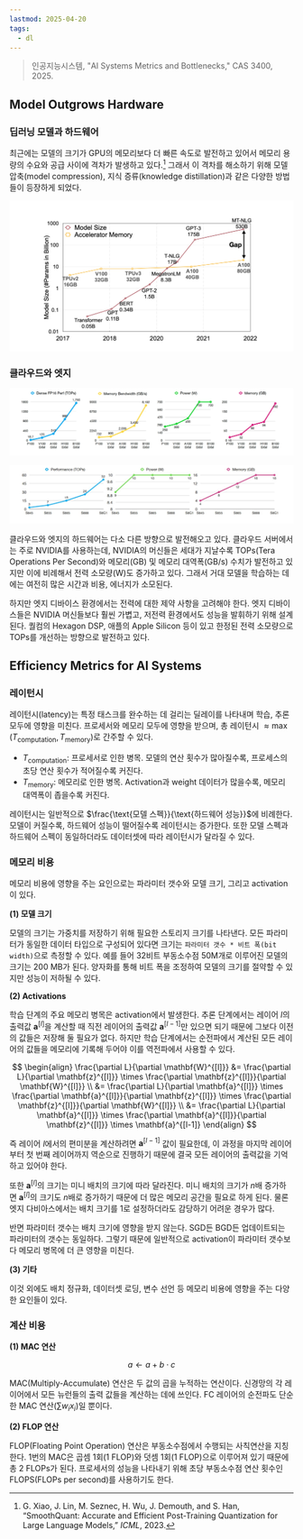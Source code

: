 ```yaml
---
lastmod: 2025-04-20
tags:
  - dl
---
```


> 인공지능시스템, "AI Systems Metrics and Bottlenecks," CAS 3400, 2025.

## Model Outgrows Hardware

### 딥러닝 모델과 하드웨어

최근에는 모델의 크기가 GPU의 메모리보다 더 빠른 속도로 발전하고 있어서 메모리 용량의 수요와 공급 사이에 격차가 발생하고 있다.[^1] 그래서 이 격차를 해소하기 위해 모델 압축(model compression), 지식 증류(knowledge distillation)과 같은 다양한 방법들이 등장하게 되었다.

![Figure from "SmoothQuant: Accurate and Efficient Post-Training Quantization for Large Language Models"](../../_static/cs/aisys-w3-fig1.png)

### 클라우드와 엣지

![NVIDIA Devices](../../_static/cs/aisys-w3-fig2.png)

![Qualcomm Hexagon DSP](../../_static/cs/aisys-w3-fig3.png)

클라우드와 엣지의 하드웨어는 다소 다른 방향으로 발전해오고 있다. 클라우드 서버에서는 주로 NVIDIA를 사용하는데, NVIDIA의 머신들은 세대가 지날수록 TOPs(Tera Operations Per Second)와 메모리(GB) 및 메모리 대역폭(GB/s) 수치가 발전하고 있지만 이에 비례해서 전력 소모량(W)도 증가하고 있다. 그래서 거대 모델을 학습하는 데에는 여전히 많은 시간과 비용, 에너지가 소모된다.

하지만 엣지 디바이스 환경에서는 전력에 대한 제약 사항을 고려해야 한다. 엣지 디바이스들은 NVIDIA 머신들보다 훨씬 가볍고, 저전력 환경에서도 성능을 발휘하기 위해 설계된다. 퀄컴의 Hexagon DSP, 애플의 Apple Silicon 등이 있고 한정된 전력 소모량으로 TOPs를 개선하는 방향으로 발전하고 있다.

## Efficiency Metrics for AI Systems

### 레이턴시

레이턴시(latency)는 특정 태스크를 완수하는 데 걸리는 딜레이를 나타내며 학습, 추론 모두에 영향을 미친다. 프로세서와 메모리 모두에 영향을 받으며, 총 레이턴시 $\approx \max(T_{\text{computation}}, T_{\text{memory}})$로 간주할 수 있다.

- $T_{\text{computation}}$: 프로세서로 인한 병목. 모델의 연산 횟수가 많아질수록, 프로세스의 초당 연산 횟수가 적어질수록 커진다.
- $T_{\text{memory}}$: 메모리로 인한 병목. Activation과 weight 데이터가 많을수록, 메모리 대역폭이 좁을수록 커진다.

레이턴시는 일반적으로 $\frac{\text{모델 스펙}}{\text{하드웨어 성능}}$에 비례한다. 모델이 커질수록, 하드웨어 성능이 떨어질수록 레이턴시는 증가한다. 또한 모델 스펙과 하드웨어 스펙이 동일하더라도 데이터셋에 따라 레이턴시가 달라질 수 있다.

### 메모리 비용

메모리 비용에 영향을 주는 요인으로는 파라미터 갯수와 모델 크기, 그리고 activation이 있다.

**(1) 모델 크기**

모델의 크기는 가중치를 저장하기 위해 필요한 스토리지 크기를 나타낸다. 모든 파라미터가 동일한 데이터 타입으로 구성되어 있다면 크기는 `파라미터 갯수 * 비트 폭(bit width)`으로 측정할 수 있다. 예를 들어 32비트 부동소수점 50M개로 이루어진 모델의 크기는 200 MB가 된다. 양자화를 통해 비트 폭을 조정하여 모델의 크기를 절약할 수 있지만 성능이 저하될 수 있다.

**(2) Activations**

학습 단계의 주요 메모리 병목은 activation에서 발생한다. 추론 단계에서는 레이어 $l$의 출력값 $\mathbf{a}^{[l]}$을 계산할 때 직전 레이어의 출력값 $\mathbf{a}^{[l-1]}$만 있으면 되기 때문에 그보다 이전의 값들은 저장해 둘 필요가 없다. 하지만 학습 단계에서는 순전파에서 계산된 모든 레이어의 값들을 메모리에 기록해 두어야 이를 역전파에서 사용할 수 있다.

$$
\begin{align}
\frac{\partial L}{\partial \mathbf{W}^{[l]}} &= \frac{\partial L}{\partial \mathbf{z}^{[l]}} \times \frac{\partial \mathbf{z}^{[l]}}{\partial \mathbf{W}^{[l]}} \\ &= \frac{\partial L}{\partial \mathbf{a}^{[l]}} \times \frac{\partial \mathbf{a}^{[l]}}{\partial \mathbf{z}^{[l]}} \times \frac{\partial \mathbf{z}^{[l]}}{\partial \mathbf{W}^{[l]}} \\ &= \frac{\partial L}{\partial \mathbf{a}^{[l]}} \times \frac{\partial \mathbf{a}^{[l]}}{\partial \mathbf{z}^{[l]}} \times \mathbf{a}^{[l-1]}
\end{align}
$$

즉 레이어 $l$에서의 편미분을 계산하려면 $\mathbf{a}^{[l-1]}$ 값이 필요한데, 이 과정을 마지막 레이어부터 첫 번째 레이어까지 역순으로 진행하기 때문에 결국 모든 레이어의 출력값을 기억하고 있어야 한다.

또한 $\mathbf{a}^{[l]}$의 크기는 미니 배치의 크기에 따라 달라진다. 미니 배치의 크기가 $n$배 증가하면 $\mathbf{a}^{[l]}$의 크기도 $n$배로 증가하기 때문에 더 많은 메모리 공간을 필요로 하게 된다. 물론 엣지 다비아스에서는 배치 크기를 1로 설정하더라도 감당하기 어려운 경우가 많다.

반면 파라미터 갯수는 배치 크기에 영향을 받지 않는다. SGD든 BGD든 업데이트되는 파라미터의 갯수는 동일하다. 그렇기 때문에 일반적으로 activation이 파라미터 갯수보다 메모리 병목에 더 큰 영향을 미친다.

**(3) 기타**

이것 외에도 배치 정규화, 데이터셋 로딩, 변수 선언 등 메모리 비용에 영향을 주는 다양한 요인들이 있다.

### 계산 비용

**(1) MAC 연산**

$$
a \leftarrow a + b \cdot c
$$

MAC(Multiply-Accumulate) 연산은 두 값의 곱을 누적하는 연산이다. 신경망의 각 레이어에서 모든 뉴런들의 출력 값들을 계산하는 데에 쓰인다. FC 레이어의 순전파도 단순한 MAC 연산($\sum w_i x_i$)일 뿐이다.

**(2) FLOP 연산**

FLOP(Floating Point Operation) 연산은 부동소수점에서 수행되는 사칙연산을 지칭한다. 1번의 MAC은 곱셈 1회(1 FLOP)와 덧셈 1회(1 FLOP)으로 이루어져 있기 때문에 총 2 FLOPs가 된다. 프로세서의 성능을 나타내기 위해 초당 부동소수점 연산 횟수인 FLOPS(FLOPs per second)를 사용하기도 한다.

[^1]: G. Xiao, J. Lin, M. Seznec, H. Wu, J. Demouth, and S. Han, “SmoothQuant: Accurate and Efficient Post-Training Quantization for Large Language Models,” *ICML*, 2023.